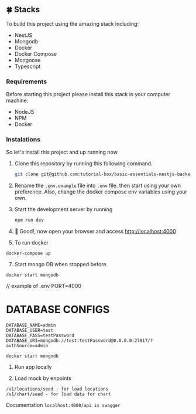 
## 🍀 Stacks

To build this project using the amazing stack including:

- NestJS
- Mongodb
- Docker
- Docker Compose
- Mongoose
- Typescript



### Requirements

Before starting this project please install this stack in your computer machine.

- NodeJS
- NPM
- Docker

### Instalations

So let's install this project and up running now

1. Clone this repository by running this following command.
   ```bash
   git clone git@github.com:tutorial-box/basic-essentials-nestjs-backenda-api.git
   ```
3. Rename the `.env.example` file into `.env` file. then start using your own preference. Also, change the docker compose env variables using your own.
4. Start the development server by running
   ```bash
   npm run dev
   ```
5. 🎉 Good!, now open your browser and access [http://localhost:4000](https://localhost:4000)


6. To run docker
````
docker-compose up
````

7. Start mongo DB when stopped before.
````
docker start mongodb
````
// example of .env
PORT=4000

# DATABASE CONFIGS
````
DATABASE_NAME=admin
DATABASE_USER=test
DATABASE_PASS=testPassword
DATABASE_URI=mongodb://test:testPassword@0.0.0.0:27017/?authSource=admin
````

````
docker start mongodb
````
1. Run app locally

2. Load mock by enpoints 

```
/v1/locations/seed - for load locations
/v1/chart/seed - for load data for chart
```

Documentation
````localhost:4000/api is swagger````
<br/>

